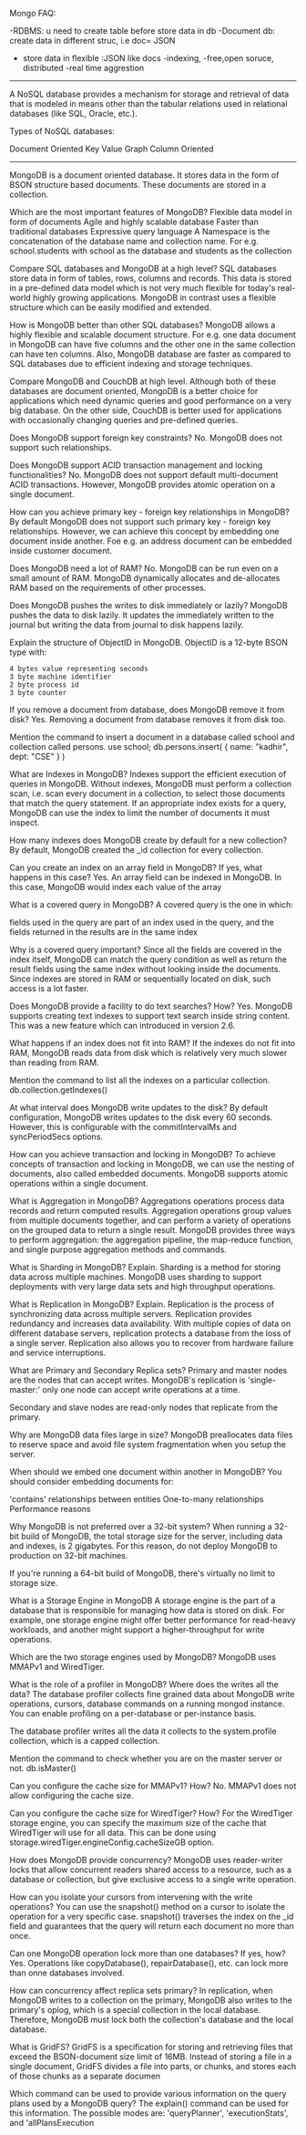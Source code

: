 Mongo FAQ:

-RDBMS: u need to create table before store data in db
-Document db: create data in different struc, i.e doc= JSON
-	store data in flexible :JSON like docs
-indexing, 
-free,open soruce, distributed
-real time aggrestion




-------------

A NoSQL database provides a mechanism for storage and retrieval of data that is modeled in means other than the tabular relations used in relational databases (like SQL, Oracle, etc.).

Types of NoSQL databases:

Document Oriented
Key Value
Graph
Column Oriented

----
MongoDB is a document oriented database. It stores data in the form of BSON structure based documents. These documents are stored in a collection.

Which are the most important features of MongoDB?
	Flexible data model in form of documents
	Agile and highly scalable database
	Faster than traditional databases
	Expressive query language
A Namespace is the concatenation of the database name and collection name. For e.g. school.students with school as the database and students as the collection

Compare SQL databases and MongoDB at a high level?
SQL databases store data in form of tables, rows, columns and records. This data is stored in a pre-defined data model which is not very much flexible for today's real-world highly growing applications. MongoDB in contrast uses a flexible structure which can be easily modified and extended.

How is MongoDB better than other SQL databases?
MongoDB allows a highly flexible and scalable document structure. For e.g. one data document in MongoDB can have five columns and the other one in the same collection can have ten columns. Also, MongoDB database are faster as compared to SQL databases due to efficient indexing and storage techniques.

Compare MongoDB and CouchDB at high level.
Although both of these databases are document oriented, MongoDB is a better choice for applications which need dynamic queries and good performance on a very big database. On the other side, CouchDB is better used for applications with occasionally changing queries and pre-defined queries.

Does MongoDB support foreign key constraints?
No. MongoDB does not support such relationships.

Does MongoDB support ACID transaction management and locking functionalities?
No. MongoDB does not support default multi-document ACID transactions. However, MongoDB provides atomic operation on a single document.

How can you achieve primary key - foreign key relationships in MongoDB?
By default MongoDB does not support such primary key - foreign key relationships. However, we can achieve this concept by embedding one document inside another. Foe e.g. an address document can be embedded inside customer document.

Does MongoDB need a lot of RAM?
No. MongoDB can be run even on a small amount of RAM. MongoDB dynamically allocates and de-allocates RAM based on the requirements of other processes.

Does MongoDB pushes the writes to disk immediately or lazily?
MongoDB pushes the data to disk lazily. It updates the immediately written to the journal but writing the data from journal to disk happens lazily.

Explain the structure of ObjectID in MongoDB.
ObjectID is a 12-byte BSON type with:

	4 bytes value representing seconds
	3 byte machine identifier
	2 byte process id
	3 byte counter

If you remove a document from database, does MongoDB remove it from disk?
Yes. Removing a document from database removes it from disk too.

Mention the command to insert a document in a database called school and collection called persons.
use school;
db.persons.insert( { name: "kadhir", dept: "CSE" } )

What are Indexes in MongoDB?
Indexes support the efficient execution of queries in MongoDB. Without indexes, MongoDB must perform a collection scan, i.e. scan every document in a collection, to select those documents that match the query statement. If an appropriate index exists for a query, MongoDB can use the index to limit the number of documents it must inspect.

How many indexes does MongoDB create by default for a new collection?
By default, MongoDB created the _id collection for every collection.

Can you create an index on an array field in MongoDB? If yes, what happens in this case?
Yes. An array field can be indexed in MongoDB. In this case, MongoDB would index each value of the array

What is a covered query in MongoDB?
A covered query is the one in which:

fields used in the query are part of an index used in the query, and
the fields returned in the results are in the same index

Why is a covered query important?
Since all the fields are covered in the index itself, MongoDB can match the query condition as well as return the result fields using the same index without looking inside the documents. Since indexes are stored in RAM or sequentially located on disk, such access is a lot faster.

Does MongoDB provide a facility to do text searches? How?
Yes. MongoDB supports creating text indexes to support text search inside string content. This was a new feature which can introduced in version 2.6.

What happens if an index does not fit into RAM?
If the indexes do not fit into RAM, MongoDB reads data from disk which is relatively very much slower than reading from RAM.

Mention the command to list all the indexes on a particular collection.
db.collection.getIndexes()

At what interval does MongoDB write updates to the disk?
By default configuration, MongoDB writes updates to the disk every 60 seconds. However, this is configurable with the commitIntervalMs and syncPeriodSecs options.

How can you achieve transaction and locking in MongoDB?
To achieve concepts of transaction and locking in MongoDB, we can use the nesting of documents, also called embedded documents. MongoDB supports atomic operations within a single document.

What is Aggregation in MongoDB?
Aggregations operations process data records and return computed results. Aggregation operations group values from multiple documents together, and can perform a variety of operations on the grouped data to return a single result. MongoDB provides three ways to perform aggregation: the aggregation pipeline, the map-reduce function, and single purpose aggregation methods and commands.

What is Sharding in MongoDB? Explain.
Sharding is a method for storing data across multiple machines. MongoDB uses sharding to support deployments with very large data sets and high throughput operations.

What is Replication in MongoDB? Explain.
Replication is the process of synchronizing data across multiple servers. Replication provides redundancy and increases data availability. With multiple copies of data on different database servers, replication protects a database from the loss of a single server. Replication also allows you to recover from hardware failure and service interruptions.

What are Primary and Secondary Replica sets?
Primary and master nodes are the nodes that can accept writes. MongoDB's replication is 'single-master:' only one node can accept write operations at a time.

Secondary and slave nodes are read-only nodes that replicate from the primary.

Why are MongoDB data files large in size?
MongoDB preallocates data files to reserve space and avoid file system fragmentation when you setup the server.

When should we embed one document within another in MongoDB?
You should consider embedding documents for:

'contains' relationships between entities
One-to-many relationships
Performance reasons


Why MongoDB is not preferred over a 32-bit system?
When running a 32-bit build of MongoDB, the total storage size for the server, including data and indexes, is 2 gigabytes. For this reason, do not deploy MongoDB to production on 32-bit machines.

If you're running a 64-bit build of MongoDB, there's virtually no limit to storage size.


What is a Storage Engine in MongoDB
A storage engine is the part of a database that is responsible for managing how data is stored on disk. For example, one storage engine might offer better performance for read-heavy workloads, and another might support a higher-throughput for write operations.


Which are the two storage engines used by MongoDB?
MongoDB uses MMAPv1 and WiredTiger.

What is the role of a profiler in MongoDB? Where does the writes all the data?
The database profiler collects fine grained data about MongoDB write operations, cursors, database commands on a running mongod instance. You can enable profiling on a per-database or per-instance basis.

The database profiler writes all the data it collects to the system.profile collection, which is a capped collection.

Mention the command to check whether you are on the master server or not.
db.isMaster()

Can you configure the cache size for MMAPv1? How?
No. MMAPv1 does not allow configuring the cache size.

Can you configure the cache size for WiredTiger? How?
For the WiredTiger storage engine, you can specify the maximum size of the cache that WiredTiger will use for all data. This can be done using storage.wiredTiger.engineConfig.cacheSizeGB option.

How does MongoDB provide concurrency?
MongoDB uses reader-writer locks that allow concurrent readers shared access to a resource, such as a database or collection, but give exclusive access to a single write operation.


How can you isolate your cursors from intervening with the write operations?
You can use the snapshot() method on a cursor to isolate the operation for a very specific case. snapshot() traverses the index on the _id field and guarantees that the query will return each document no more than once.


Can one MongoDB operation lock more than one databases? If yes, how?
Yes. Operations like copyDatabase(), repairDatabase(), etc. can lock more than onne databases involved.


How can concurrency affect replica sets primary?
In replication, when MongoDB writes to a collection on the primary, MongoDB also writes to the primary's oplog, which is a special collection in the local database. Therefore, MongoDB must lock both the collection's database and the local database.


What is GridFS?
GridFS is a specification for storing and retrieving files that exceed the BSON-document size limit of 16MB. Instead of storing a file in a single document, GridFS divides a file into parts, or chunks, and stores each of those chunks as a separate documen

Which command can be used to provide various information on the query plans used by a MongoDB query?
The explain() command can be used for this information. The possible modes are: 'queryPlanner', 'executionStats', and 'allPlansExecution




